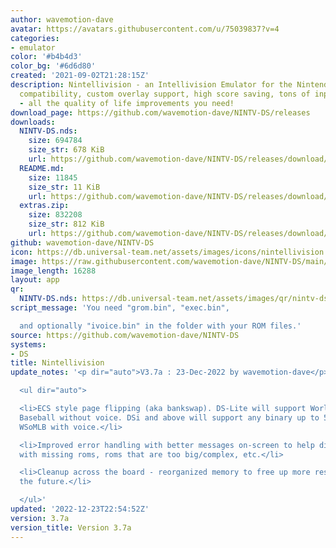 ```yaml
---
author: wavemotion-dave
avatar: https://avatars.githubusercontent.com/u/75039837?v=4
categories:
- emulator
color: '#b4b4d3'
color_bg: '#6d6d80'
created: '2021-09-02T21:28:15Z'
description: Nintellivision - an Intellivision Emulator for the Nintendo DS/DSi. High
  compatibility, custom overlay support, high score saving, tons of input mapping
  - all the quality of life improvements you need!
download_page: https://github.com/wavemotion-dave/NINTV-DS/releases
downloads:
  NINTV-DS.nds:
    size: 694784
    size_str: 678 KiB
    url: https://github.com/wavemotion-dave/NINTV-DS/releases/download/3.7a/NINTV-DS.nds
  README.md:
    size: 11845
    size_str: 11 KiB
    url: https://github.com/wavemotion-dave/NINTV-DS/releases/download/3.7a/README.md
  extras.zip:
    size: 832208
    size_str: 812 KiB
    url: https://github.com/wavemotion-dave/NINTV-DS/releases/download/3.7a/extras.zip
github: wavemotion-dave/NINTV-DS
icon: https://db.universal-team.net/assets/images/icons/nintellivision.png
image: https://raw.githubusercontent.com/wavemotion-dave/NINTV-DS/main/arm9/gfx/bgTop.png
image_length: 16288
layout: app
qr:
  NINTV-DS.nds: https://db.universal-team.net/assets/images/qr/nintv-ds-nds.png
script_message: 'You need "grom.bin", "exec.bin",

  and optionally "ivoice.bin" in the folder with your ROM files.'
source: https://github.com/wavemotion-dave/NINTV-DS
systems:
- DS
title: Nintellivision
update_notes: '<p dir="auto">V3.7a : 23-Dec-2022 by wavemotion-dave</p>

  <ul dir="auto">

  <li>ECS style page flipping (aka bankswap). DS-Lite will support World Series of
  Baseball without voice. DSi and above will support any binary up to 512K including
  WSoMLB with voice.</li>

  <li>Improved error handling with better messages on-screen to help diagnose problems
  with missing roms, roms that are too big/complex, etc.</li>

  <li>Cleanup across the board - reorganized memory to free up more resources for
  the future.</li>

  </ul>'
updated: '2022-12-23T22:54:52Z'
version: 3.7a
version_title: Version 3.7a
---
```

